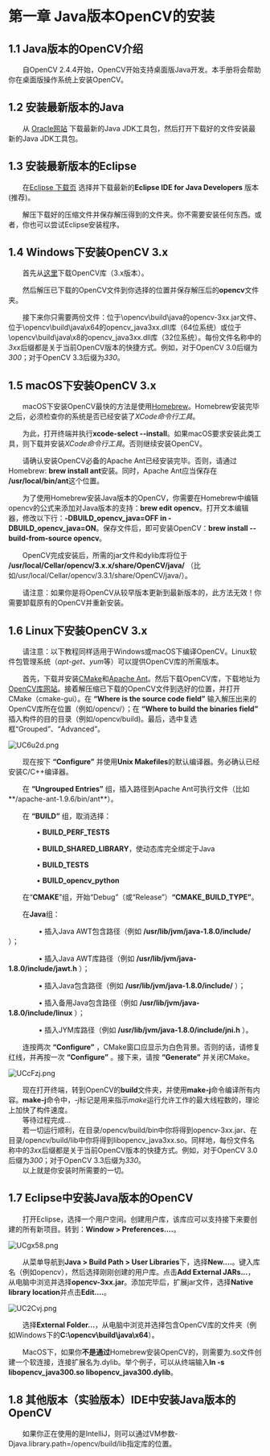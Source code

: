 # 第一章 Java版本OpenCV的安装  

## 1.1 Java版本的OpenCV介绍
&emsp;&emsp;自OpenCV 2.4.4开始，OpenCV开始支持桌面版Java开发。本手册将会帮助你在桌面版操作系统上安装OpenCV。
## 1.2 安装最新版本的Java
&emsp;&emsp;从 [Oracle网站](https://www.oracle.com/java/technologies/javase-downloads.html) 下载最新的Java JDK工具包，然后打开下载好的文件安装最新的Java JDK工具包。
## 1.3 安装最新版本的Eclipse
&emsp;&emsp;在[Eclipse 下载页](https://www.eclipse.org/downloads/packages/) 选择并下载最新的**Eclipse IDE for Java Developers** 版本 (推荐)。 
  
&emsp;&emsp;解压下载好的压缩文件并保存解压得到的文件夹。你不需要安装任何东西。或者，你也可以尝试Eclipse安装程序。
## 1.4 Windows下安装OpenCV 3.x
&emsp;&emsp;首先从[这里](https://opencv.org/releases/)下载OpenCV库（3.x版本）。  
 
&emsp;&emsp;然后解压已下载的OpenCV文件到你选择的位置并保存解压后的**opencv**文件夹。  
  
&emsp;&emsp;接下来你只需要两份文件：位于\opencv\build\java的opencv-3xx.jar文件、位于\opencv\build\java\x64的opencv_java3xx.dll库（64位系统）或位于\opencv\build\java\x8的opencv_java3xx.dll库（32位系统）。每份文件名称中的*3xx*后缀都是关于当前OpenCV版本的快捷方式。例如，对于OpenCV 3.0后缀为*300*；对于OpenCV 3.3后缀为*330*。
## 1.5 macOS下安装OpenCV 3.x
&emsp;&emsp;macOS下安装OpenCV最快的方法是使用[Homebrew](https://brew.sh/)。Homebrew安装完毕之后，必须检查你的系统是否已经安装了*XCode命令行工具*。
  
&emsp;&emsp;为此，打开终端并执行**xcode-select --install**。如果macOS要求安装此类工具，则下载并安装*XCode命令行工具*。否则继续安装OpenCV。
      
&emsp;&emsp;请确认安装OpenCV必备的Apache Ant已经安装完毕。否则，请通过Homebrew: **brew install ant**安装。同时，Apache Ant应当保存在 **/usr/local/bin/ant**这个位置。  

&emsp;&emsp;为了使用Homebrew安装Java版本的OpenCV，你需要在Homebrew中编辑opencv的公式来添加对Java版本的支持：**brew edit opencv**。打开文本编辑器，修改以下行：**-DBUILD_opencv_java=OFF in -DBUILD_opencv_java=ON**。保存文件后，即可安装OpenCV：**brew install --build-from-source opencv**。  

&emsp;&emsp;OpenCV完成安装后，所需的jar文件和dylib库将位于 **/usr/local/Cellar/opencv/3.x.x/share/OpenCV/java/** （比如/usr/local/Cellar/opencv/3.3.1/share/OpenCV/java/）。

&emsp;&emsp;请注意：如果你是将OpenCV从较早版本更新到最新版本的，此方法无效！你需要卸载原有的OpenCV并重新安装。
## 1.6 Linux下安装OpenCV 3.x
&emsp;&emsp;请注意：以下教程同样适用于Windows或macOS下编译OpenCV。Linux软件包管理系统（_apt-get_、*yum*等）可以提供OpenCV库的所需版本。

&emsp;&emsp;首先，下载并安装[CMake](https://cmake.org/download/)和[Apache Ant](http://ant.apache.org/)。然后下载OpenCV库，下载地址为[OpenCV库网站](https://opencv.org/releases/)。接着解压缩已下载的OpenCV文件到选好的位置，并打开CMake（cmake-gui）。在 **“Where is the source code field”** 输入解压出来的OpenCV库所在位置（例如/opencv/）；在 **“Where to build the binaries field”** 插入构件的目的目录（例如/opencv/build)。最后，选中复选框“Grouped”、“Advanced”。  
  
 ![UC6u2d.png](https://images.gitee.com/uploads/images/2020/0708/234339_338fa77f_1464254.png)  
     
&emsp;&emsp;现在按下 **“Configure”** 并使用**Unix Makefiles**的默认编译器。务必确认已经安装C/C++编译器。  
  
&emsp;&emsp;在 **“Ungrouped Entries”** 组，插入路径到Apache Ant可执行文件（比如**/apache-ant-1.9.6/bin/ant**）。  
  
&emsp;&emsp;在 **“BUILD”** 组，取消选择：   
 
&emsp;&emsp;&emsp;&emsp;• **BUILD_PERF_TESTS**  

&emsp;&emsp;&emsp;&emsp;• **BUILD_SHARED_LIBRARY**，使动态库完全绑定于Java
 
&emsp;&emsp;&emsp;&emsp;• **BUILD_TESTS**  

&emsp;&emsp;&emsp;&emsp;• **BUILD_opencv_python**  
  
 &emsp;&emsp;在“**CMAKE**”组，开始“Debug”（或“Release”）**“CMAKE_BUILD_TYPE”**。
 
 &emsp;&emsp;在**Java**组：  

&emsp;&emsp;&emsp;&emsp; • 插入Java AWT包含路径（例如 **/usr/lib/jvm/java-1.8.0/include/** ）；

&emsp;&emsp;&emsp;&emsp; • 插入Java AWT库路径（例如 **/usr/lib/jvm/java-1.8.0/include/jawt.h** ）； 
  
&emsp;&emsp;&emsp;&emsp; • 插入Java包含路径（例如 **/usr/lib/jvm/java-1.8.0/include/** ）；  
   
&emsp;&emsp;&emsp;&emsp; • 插入备用Java包含路径（例如 **/usr/lib/jvm/java-1.8.0/include/linux** ）；
   
&emsp;&emsp;&emsp;&emsp; • 插入JYM库路径（例如 **/usr/lib/jvm/java-1.8.0/include/jni.h** ）。
   
&emsp;&emsp;连按两次 **“Configure”** ，CMake窗口应显示为白色背景。否则的话，请修复红线，并再按一次 **“Configure”** 。接下来，请按 **“Generate”** 并关闭CMake。  
 
 ![UCcFzj.png](https://images.gitee.com/uploads/images/2020/0708/234339_2eef6b3c_1464254.png)  
  
 &emsp;&emsp;现在打开终端，转到OpenCV的**build**文件夹，并使用**make-j**命令编译所有内容。**make-j**命令中，*-j*标记是用来指示*make*运行允许工作的最大线程数的，理论上加快了构件速度。   
 &emsp;&emsp;等待过程完成…  
 &emsp;&emsp;若一切运行顺利，在目录/opencv/build/bin中你将得到opencv-3xx.jar、在目录/opencv/build/lib中你将得到libopencv_java3xx.so。同样地，每份文件名称中的*3xx*后缀都是关于当前OpenCV版本的快捷方式。例如，对于OpenCV 3.0后缀为*300*；对于OpenCV 3.3后缀为*330*。  
 &emsp;&emsp;以上就是你安装时所需要的一切。
## 1.7 Eclipse中安装Java版本的OpenCV
&emsp;&emsp;打开Eclipse，选择一个用户空间。创建用户库，该库应可以支持接下来要创建的所有新项目。转到：**Window > Preferences....**。  
 
 ![UCgx58.png](https://images.gitee.com/uploads/images/2020/0708/234336_15a27f96_1464254.png)  
    
&emsp;&emsp;从菜单导航到**Java > Build Path > User Libraries**下，选择**New....**。键入库名（例如opencv），然后选择刚刚创建的用户库。点击**Add External JARs...**，从电脑中浏览并选择**opencv-3xx.jar**。添加完毕后，扩展jar文件，选择**Native library location**并点击**Edit....**。 
  
 ![UC2Cvj.png](https://images.gitee.com/uploads/images/2020/0708/234337_794d1e99_1464254.png)  
  
&emsp;&emsp;选择**External Folder...**，从电脑中浏览并选择包含OpenCV库的文件夹（例如Windows下的**C:\opencv\build\java\x64**）。  
   
  &emsp;&emsp;MacOS下，如果你**不是通过**Homebrew安装OpenCV的，则需要为.so文件创建一个软连接，连接扩展名为.dylib。举个例子，可以从终端输入**ln -s libopencv_java300.so libopencv_java300.dylib**。 
 
## 1.8 其他版本（实验版本）IDE中安装Java版本的OpenCV 
&emsp;&emsp;如果你正在使用的是IntelliJ，则可以通过VM参数-Djava.library.path=/opencv/build/lib指定库的位置。